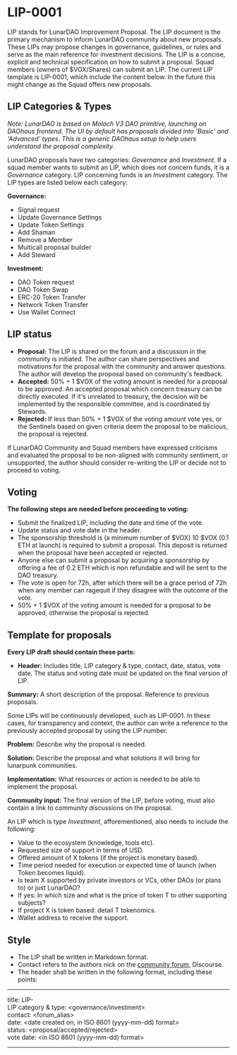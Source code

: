 # LIP-0001

LIP stands for LunarDAO Improvement Proposal. The LIP document is the primary mechanism to inform LunarDAO community about new proposals. These LIPs may propose changes in governance, guidelines, or rules and serve as the main reference for investment decisions. The LIP is a concise, explicit and technical specification on how to submit a proposal. Squad members (owners of $VOX/Shares) can submit an LIP. The current LIP template is LIP-0001, which include the content below. In the future this might change as the Squad offers new proposals.

## LIP Categories & Types

*Note: LunarDAO is based on Moloch V3 DAO primitive, launching on DAOhaus frontend. The UI by default has proposals divided into 'Basic' and 'Advanced' types. This is a generic DAOhaus setup to help users understand the proposal complexity.* 

LunarDAO proposals have two categories: *Governance* and *Investment*. If a squad member wants to submit an LIP, which does not concern funds, it is a *Governance* category. LIP concerning funds is an *Investment* category. The LIP types are listed below each category:

**Governance:** 

- Signal request  
- Update Governance Settings
- Update Token Settings
- Add Shaman
- Remove a Member  
- Multicall proposal builder
- Add Steward

**Investment:** 

- DAO Token request
- DAO Token Swap
- ERC-20 Token Transfer
- Network Token Transfer
- Use Wallet Connect

## LIP status

- **Proposal:** The LIP is shared on the forum and a discussion in the community is initiated. The author can share perspectives and motivations for the proposal with the community and answer questions. The author will develop the proposal based on community's feedback.  
- **Accepted:** 50% + 1 $VOX of the voting amount is needed for a proposal to be approved. An accepted proposal which concern treasury can be directly executed. If it's unrelated to treasury, the decision will be implemented by the responsible committee, and is coordinated by Stewards.  
- **Rejected:** If less than 50% + 1 $VOX of the voting amount vote yes, or the Sentinels based on given criteria deem the proposal to be malicious, the proposal is rejected. 

If LunarDAO Community and Squad members have expressed criticisms and evaluated the proposal to be non-aligned with community sentiment, or unsupported, the author should consider re-writing the LIP or decide not to proceed to voting.

## Voting

**The following steps are needed before proceeding to voting:**

- Submit the finalized LIP, including the date and time of the vote.  
- Update status and vote date in the header.  
- The sponsorship threshold is (a minimum number of $VOX) 10 $VOX (0.1 ETH at launch) is required to submit a proposal. This deposit is returned when the proposal have been accepted or rejected.  
- Anyone else can submit a proposal by acquiring a sponsorship by offering a fee of 0.2 ETH which is non refundable and will be sent to the DAO treasury.
- The vote is open for 72h, after which there will be a grace period of 72h when any member can ragequit if they disagree with the outcome of the vote.  
- 50% + 1 $VOX of the voting amount is needed for a proposal to be approved, otherwise the proposal is rejected.

## Template for proposals

**Every LIP draft should contain these parts:**

- **Header:** Includes title, LIP category & type, contact, date, status, vote date. The status and voting date must be updated on the final version of LIP.

**Summary:** A short description of the proposal. Reference to previous proposals.

Some LIPs will be continuously developed, such as LIP-0001. In these cases, for transparency and context, the author can write a reference to the previously accepted proposal by using the LIP number.

**Problem:** Describe why the proposal is needed.

**Solution:** Describe the proposal and what solutions it will bring for lunarpunk communities.

**Implementation:** What resources or action is needed to be able to implement the proposal.

**Community input:** The final version of the LIP, before voting, must also contain a link to community discussions on the proposal.

An LIP which is type *Investment*, afforementioned, also needs to include the following:

- Value to the ecosystem (knowledge, tools etc).  
- Requested size of support in terms of USD.  
- Offered amount of X tokens (if the project is monetary based).  
- Time period needed for execution or expected time of launch (when Token becomes liquid).  
- Is team X supported by private investors or VCs, other DAOs (or plans to) or just LunarDAO?  
- If yes: In which size and what is the price of token T to other supporting subjects?  
- If project X is token based: detail T tokenomics.  
- Wallet address to receive the support.

## Style

- The LIP shall be written in Markdown format.  
- Contact refers to the authors nick on the [community forum](forum.lunardao.net), Discourse.  
- The header shall be written in the following format, including these points:

---
title: LIP-<number>  
LIP category & type: <governance/investment> <type>  
contact: <forum_alias>  
date: <date created on, in ISO 8601 (yyyy-mm-dd) format>  
status: <proposal/accepted/rejected>  
vote date: <in ISO 8601 (yyyy-mm-dd) format>

-------------------------------
